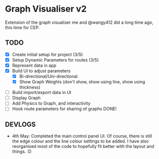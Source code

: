# **Graph Visualiser v2**

Extension of the graph visualiser me and @wangy412 did a long time ago, this time for CEP.

## **TODO**

-   [x] Create initial setup for project (3/5)
-   [x] Setup Dynamic Parameters for routes (3/5)
-   [x] Represent data in app
-   [x] Build UI to adjust parameters
    -   [x] Bi-directional/Uni-directional
    -   [x] Show Graph Weights (don't show, show using line, show using thickness)
-   [ ] Build import/export data in UI
-   [ ] Display Graph
-   [ ] Add Physics to Graph, and interactivity
-   [ ] Hook route parameters for sharing of graphs
        DONE!

## **DEVLOGS**

-   4th May: Completed the main control panel UI. Of course, there is still the edge colour and the line colour settings to be added. I have also reorganised most of the code to hopefully fit better with the layout and things. :D
